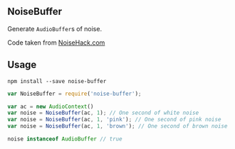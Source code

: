 ## NoiseBuffer

Generate `AudioBuffer`s of noise.

Code taken from [NoiseHack.com](http://noisehack.com/generate-noise-web-audio-api/)

## Usage

`npm install --save noise-buffer`

```javascript
var NoiseBuffer = require('noise-buffer');

var ac = new AudioContext()
var noise = NoiseBuffer(ac, 1); // One second of white noise
var noise = NoiseBuffer(ac, 1, 'pink'); // One second of pink noise
var noise = NoiseBuffer(ac, 1, 'brown'); // One second of brown noise

noise instanceof AudioBuffer // true
```
